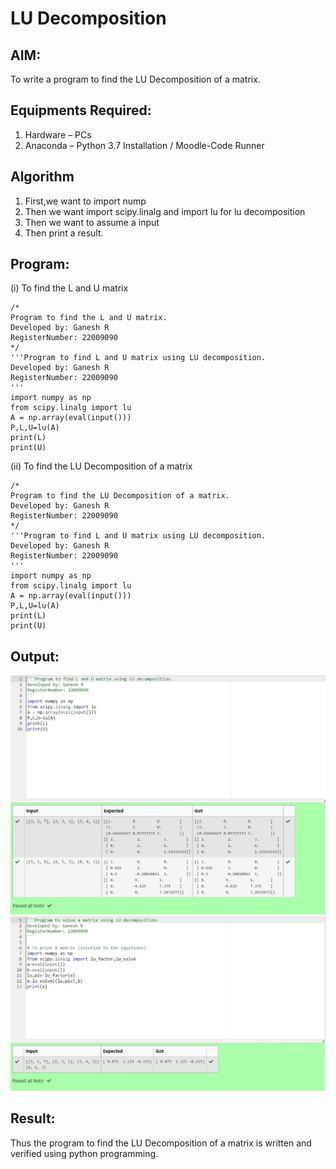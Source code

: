# LU Decomposition 

## AIM:
To write a program to find the LU Decomposition of a matrix.

## Equipments Required:
1. Hardware – PCs
2. Anaconda – Python 3.7 Installation / Moodle-Code Runner

## Algorithm
1. First,we want to import nump
2. Then we want import scipy.linalg and import lu for lu decomposition
3. Then we want to assume a input
4. Then print a result.

## Program:
(i) To find the L and U matrix
```
/*
Program to find the L and U matrix.
Developed by: Ganesh R
RegisterNumber: 22009090
*/
'''Program to find L and U matrix using LU decomposition.
Developed by: Ganesh R
RegisterNumber: 22009090
'''
import numpy as np
from scipy.linalg import lu
A = np.array(eval(input()))
P,L,U=lu(A)
print(L)
print(U)
```
(ii) To find the LU Decomposition of a matrix
```
/*
Program to find the LU Decomposition of a matrix.
Developed by: Ganesh R
RegisterNumber: 22009090
*/
'''Program to find L and U matrix using LU decomposition.
Developed by: Ganesh R
RegisterNumber: 22009090
'''
import numpy as np
from scipy.linalg import lu
A = np.array(eval(input()))
P,L,U=lu(A)
print(L)
print(U)
```

## Output:
![output](./Web%20capture_12-1-2023_124520_lms.ai.saveetha.ac.in.jpeg)
![output](./Web%20capture_12-1-2023_124552_lms.ai.saveetha.ac.in.jpeg)


## Result:
Thus the program to find the LU Decomposition of a matrix is written and verified using python programming.

